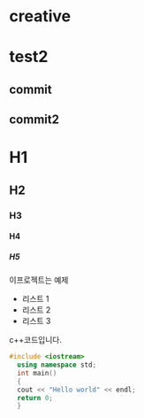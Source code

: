 # creative
# test2
## commit
## commit2


# H1
## H2
### H3
#### H4
##### H5
이프로젝트는 예제 

- 리스트 1
- 리스트 2
- 리스트 3

c++코드입니다.

```cpp
#include <iostream>
  using namespace std;
  int main()
  {
  cout << "Hello world" << endl;
  return 0;
  }
  ```


